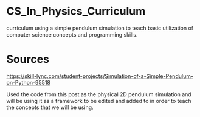 # CS_In_Physics_Curriculum
curriculum using a simple pendulum simulation to teach basic utilization of computer science concepts and programming skills. 

# Sources
https://skill-lync.com/student-projects/Simulation-of-a-Simple-Pendulum-on-Python-95518

Used the code from this post as the physical 2D pendulum simulation and will be using it as a framework to be edited and added to in order to teach the concepts that we will be using.
